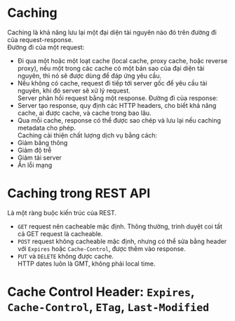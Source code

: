 # Caching  
Caching là khả năng lưu lại một đại diện tài nguyên nào đó trên đường đi của request-response.  
Đường đi của một request:  
- Đi qua một hoặc một loạt cache (local cache, proxy cache, hoặc reverse proxy), nếu một trong các cache có một bản sao của đại diện tài nguyên, thì nó sẽ được dùng để đáp ứng yêu cầu.  
- Nếu không có cache, request đi tiếp tới server gốc để yêu cầu tài nguyên, khi đó server sẽ xử lý request.    
Server phản hồi request bằng một response. Đường đi của response:  
- Server tạo response, quy định các HTTP headers, cho biết khả năng cache, ai được cache, và cache trong bao lâu.  
- Qua mỗi cache, response có thể được sao chép và lưu lại nếu caching metadata cho phép.    
Caching cải thiện chất lượng dịch vụ bằng cách:  
- Giảm băng thông  
- Giảm độ trễ  
- Giảm tải server  
- Ẩn lỗi mạng  
# Caching trong REST API  
Là một ràng buộc kiến trúc của REST.  
- `GET` request nên cacheable mặc định. Thông thường, trình duyệt coi tất cả GET request là cacheable.  
- `POST` request không cacheable mặc định, nhưng có thể sửa bằng header với `Expires` hoặc `Cache-Control`, được thêm vào response.  
- `PUT` và `DELETE` không được cache.    
HTTP dates luôn là GMT, không phải local time.  
# Cache Control Header: `Expires`, `Cache-Control`, `ETag`, `Last-Modified`  
